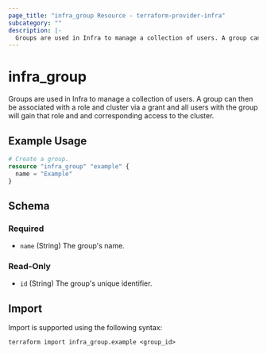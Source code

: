 ```yaml
---
page_title: "infra_group Resource - terraform-provider-infra"
subcategory: ""
description: |-
  Groups are used in Infra to manage a collection of users. A group can then be associated with a role and cluster via a grant and all users with the group will gain that role and and corresponding access to the cluster.
---
```


# infra_group

Groups are used in Infra to manage a collection of users. A group can then be associated with a role and cluster via a grant and all users with the group will gain that role and and corresponding access to the cluster.

## Example Usage

```terraform
# Create a group.
resource "infra_group" "example" {
  name = "Example"
}
```

<!-- schema generated by tfplugindocs -->
## Schema

### Required

- `name` (String) The group's name.

### Read-Only

- `id` (String) The group's unique identifier.

## Import

Import is supported using the following syntax:

```shell
terraform import infra_group.example <group_id>
```
